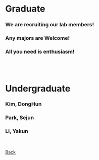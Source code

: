 

# Graduate

### **We are recruiting our lab members!**
### **Any majors are Welcome!**
### **All you need is enthusiasm!**

<br>

<br>

# Undergraduate

### **Kim, DongHun**
### **Park, Sejun**
### **Li, Yakun**

<br>

[Back](./)
<br>
<br>
